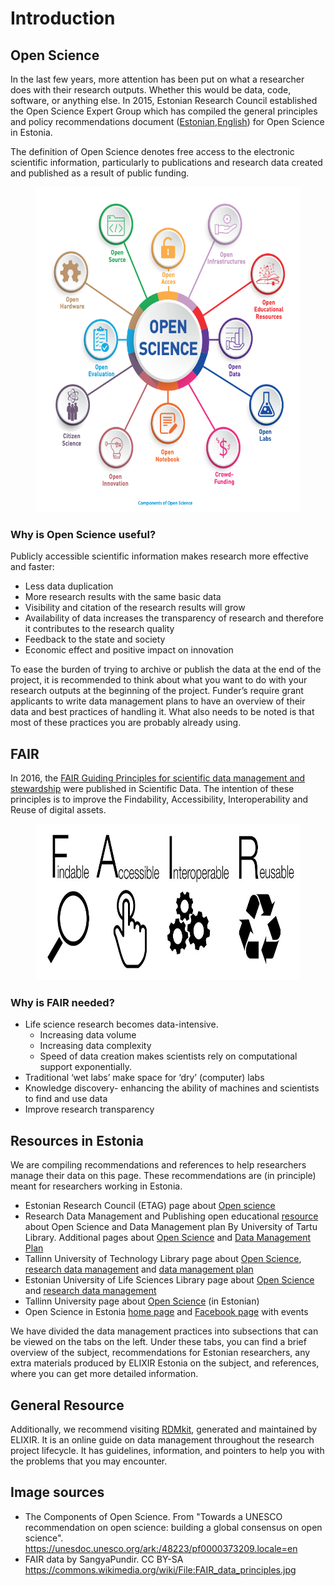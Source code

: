  
 # Introduction
 
## Open Science

In the last few years, more attention has been put on what a researcher does with their research outputs. Whether this would be data, code, software, or anything else. In 2015, Estonian Research Council established the Open Science Expert Group which has compiled the general principles and policy recommendations document ([Estonian](https://www.etag.ee/wp-content/uploads/2016/07/Avatud_Teadus_Eestis_1.0.pdf),[English](https://www.etag.ee/wp-content/uploads/2017/03/Open-Science-in-Estonia-Principles-and-Recommendations-final.pdf))  for Open Science in Estonia.

The definition of Open Science denotes free access to the electronic scientific information, particularly to publications and research data created and published as a result of public funding.

<figure>
    <img src="Components_of_Open_Science_UNESCO_2020.png" width="550" height="520"
         alt="The Components of Open Science">
</figure>


### Why is Open Science useful?
Publicly accessible scientific information makes research more effective and faster:
- Less data duplication 
- More research results with the same basic data 
- Visibility and citation of the research results will grow 
- Availability of data increases the transparency of research and therefore it contributes to the research quality 
- Feedback to the state and society
- Economic effect and positive impact on innovation

To ease the burden of trying to archive or publish the data at the end of the project, it is recommended to think about what you want to do with your research outputs at the beginning of the project. Funder’s require grant applicants to write data management plans to have an overview of their data and best practices of handling it. What also needs to be noted is that most of these practices you are probably already using.

## FAIR

In 2016, the [FAIR Guiding Principles for scientific data management and stewardship](https://www.nature.com/articles/sdata201618) were published in Scientific Data. The intention of these principles is to improve the Findability, Accessibility, Interoperability and Reuse of digital assets.

<figure>
    <img src="FAIR_data_principles.jpg" width="700" height="250"
         alt="FAIR">
</figure>

### Why is FAIR needed?

- Life science research becomes data-intensive. 
  - Increasing data volume 
  - Increasing data complexity 
  - Speed of data creation makes scientists rely on computational support exponentially.
- Traditional ‘wet labs’ make space for ‘dry’ (computer) labs
- Knowledge discovery- enhancing the ability of machines and scientists to find and use data
- Improve research transparency

## Resources in Estonia

We are compiling recommendations and references to help researchers manage their data on this page. These recommendations are (in principle) meant for researchers working in Estonia. 

- Estonian Research Council (ETAG) page about [Open science](https://etag.ee/en/activities/open-science/) 
- Research Data Management and Publishing open educational [resource](https://sisu.ut.ee/andmekursus/home0) about Open Science and Data Management plan By University of Tartu Library. Additional pages about [Open Science](https://utlib.ut.ee/en/open-science) and [Data Management Plan](https://utlib.ut.ee/en/data-management-plan-dmp)
- Tallinn University of Technology Library page about [Open Science](https://taltech.ee/en/library/open-science), [research data management](https://taltech.ee/en/library/research-data-management) and [data management plan](https://taltech.ee/en/library/data-management-plan)
- Estonian University of Life Sciences Library page about [Open Science](https://library.emu.ee/en/research/open-science/) and [research data management](https://library.emu.ee/en/research/research-data-management/)
- Tallinn University page about [Open Science](https://www.tlu.ee/avatud-teadus) (in Estonian)
- Open Science in Estonia [home page](https://www.avatudteadus.ee/en/home/) and [Facebook page](https://www.facebook.com/avatudteadus) with events


We have divided the data management practices into subsections that can be viewed on the tabs on the left. Under these tabs, you can find a brief overview of the subject, recommendations for Estonian researchers, any extra materials produced by ELIXIR Estonia on the subject, and references, where you can get more detailed information. 

## General Resource

Additionally, we recommend visiting [RDMkit](https://rdmkit.elixir-europe.org/), generated and maintained by ELIXIR. It is an online guide on data management throughout the research project lifecycle. It has guidelines, information, and pointers to help you with the problems that you may encounter. 


## Image sources

* The Components of Open Science. From "Towards a UNESCO recommendation on open science: building a global consensus on open science". https://unesdoc.unesco.org/ark:/48223/pf0000373209.locale=en
* FAIR data by 	SangyaPundir. CC BY-SA  https://commons.wikimedia.org/wiki/File:FAIR_data_principles.jpg
